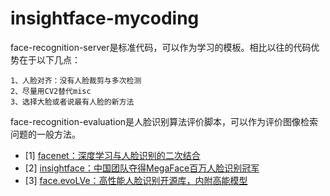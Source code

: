 # insightface-mycoding
face-recognition-server是标准代码，可以作为学习的模板。相比以往的代码优势在于以下几点：

	1、人脸对齐：没有人脸裁剪与多次检测 
	2、尽量用CV2替代misc 
	3、选择大脸或者说最有人脸的新方法 
	
face-recognition-evaluation是人脸识别算法评价脚本，可以作为评价图像检索问题的一般方法。

- [1] [facenet：深度学习与人脸识别的二次结合](https://github.com/davidsandberg/facenet.git)
- [2] [insightface：中国团队夺得MegaFace百万人脸识别冠军](https://github.com/deepinsight/insightface.git)
- [3] [face.evoLVe：高性能人脸识别开源库，内附高能模型](https://github.com/ZhaoJ9014/face.evoLVe.PyTorch.git)
